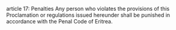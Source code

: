 article 17: Penalties
Any person who violates the provisions of this Proclamation or regulations issued hereunder shall be punished in accordance with the Penal Code of Eritrea.
<ul>
</ul>